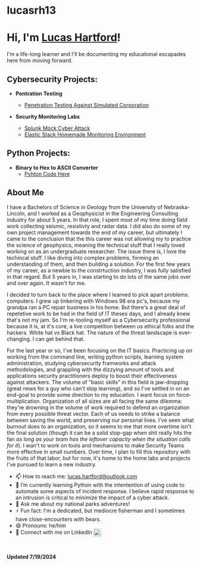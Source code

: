 # lucasrh13

<h1>Hi, I'm <a href="https://github.com/lucasrh13">Lucas Hartford</a>!</h1>
I'm a life-long learner and I'll be documenting my educational escapades here from moving forward.

<h2>Cybersecurity Projects:</h2>

- <b>Pentration Testing</b>
  - [Penetration Testing Against Simulated Corporation](https://github.com/lucasrh13/Penetration-Testing)
 
- <b>Security Monitoring Labs</b>
  - [Splunk Mock Cyber Attack](https://github.com/lucasrh13/Splunk-Monitoring)
  - [Elastic Stack Homemade Monitoring Environment](https://github.com/lucasrh13/Elastic-Monitoring)

<h2> Python Projects:</h2>

- <b>Binary to Hex to ASCII Converter</b>
  - [Pyhton Code Here](https://github.com/lucasrh13/Python-Projects)
 
<h2>About Me</h2>

<p>
I have a Bachelors of Science in Geology from the University of Nebraska-Lincoln, and I worked as a Geophysicist in the Engineering Consulting industry for about 5 years. In that role, I spent most of my time doing field work collecting seismic, resistivty and radar data. I did also do some of my own project management towards the end of my career, but ultimately I came to the conclusion that the this career was not allowing my to practice the science of geophysics, meaning the technical stuff that I really loved working on as an undergraduate researcher. The issue there is, I love the techincal stuff. I like diving into complex problems, forming an understanding of them, and then building a solution. For the first few years of my career, as a newbie to the constrtuction industry, I was fully satisfied in that regard. But 5 years in, I was starting to do lots of the same jobs over and over again. It wasn't for me.
</p>

<p>
I decided to turn back to the place where I learned to pick apart problems: computers. I grew up tinkering with Windows 98 era pc's, because my grandpa ran a PC repair business in his home. But there's a great deal of repetetive work to be had in the field of IT theses days, and I already knew that's not my jam. So I'm re-tooling myself as a Cybersecurity professional because it is, at it's core, a live competition between us ethical folks and the hackers. White hat vs Black hat. The nature of the threat landscape is ever-changing. I can get behind that.
</p>

<p>
For the last year or so, I've been focusing on the IT basics. Practicing up on working from the command line, writing python scripts, learning system administration, studying cybersecurity framworks and attack methodologies, and grappling with the dizzying amount of tools and applications security practitioners deploy to boost their effectiveness against attackers. The volume of "basic skills" in this field is jaw-dropping (great news for a guy who can't stop learning), and so I've settled in on an end-goal to provide some direction to my education. I want focus on force-multiplication. Organization of all sizes are all facing the same dilemma: they're drowning in the volume of work required to defend an organization from every possible threat vector. Each of us needs to strike a balance between saving the world, and preserving our personal lives. I've seen what burnout does to an organization, so it seems to me that more overtime isn't the final solution (though it can be a solid stop-gap when shit really hits the fan <em>as long as your team has the leftover capacity when the situation calls for it</em>). I wan't to work on tools and mechanisms to make Security Teams more effective in small numbers. Over time, I plan to fill this repository with the fruits of that labor, but for now, it's home to the home labs and projects I've pursued to learn a new industry.
</p>

- 📫 How to reach me: lucas.hartford@outlook.com
- 🌱 I’m currently learning Python with the intentention of using code to automate some aspects of incident response. I believe rapid response to an intrusion is critical to minimize the impact of a cyber attack.
- 💬 Ask me about my national parks adventures!
- ⚡ Fun fact: I'm a dedicated, but mediocre fisherman and I sometimes have close-encounters with bears.
- 😄 Pronouns: he/him
- 🤳 Connect with me on LinkedIn [<img align="center" alt="LucasHartford | LinkedIn" width="22px" src="https://cdn.jsdelivr.net/npm/simple-icons@v3/icons/linkedin.svg" />][linkedin]

[linkedin]: https://www.linkedin.com/in/lucas-hartford-492727206

<br>

<b>Updated 7/19/2024</b>
